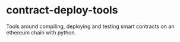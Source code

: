 # contract-deploy-tools
Tools around compiling, deploying and testing smart contracts on an ethereum chain with python.
